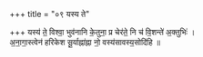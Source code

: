 +++
title = "०९ यस्य ते"

+++
यस्य॑ ते॒ विश्वा॒ भुव॑नानि के॒तुना॒ प्र चेर॑ते॒ नि च॑ वि॒शन्ते॑ अ॒क्तुभिः॑ ।  
अ॒ना॒गा॒स्त्वेन॑ हरिकेश सू॒र्याह्ना॑ह्ना नो॒ वस्य॑सावस्य॒सोदि॑हि ॥